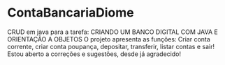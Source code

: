 # ContaBancariaDiome
CRUD em java para a tarefa: CRIANDO UM BANCO DIGITAL COM JAVA E ORIENTAÇÃO A OBJETOS
O projeto apresenta as funções: Criar conta corrente, criar conta poupança, depositar, transferir, listar contas e sair!
Estou aberto a correções e sugestões, desde já agradecido!
